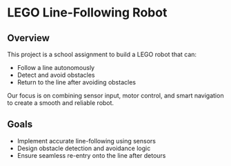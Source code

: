 # LEGO Line-Following Robot

## Overview

This project is a school assignment to build a LEGO robot that can:

- Follow a line autonomously
- Detect and avoid obstacles
- Return to the line after avoiding obstacles

Our focus is on combining sensor input, motor control, and smart navigation to create a smooth and reliable robot.

## Goals

- Implement accurate line-following using sensors
- Design obstacle detection and avoidance logic
- Ensure seamless re-entry onto the line after detours
